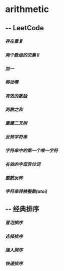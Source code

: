 # arithmetic
## -- LeetCode

##### 存在重复 
##### 两个数组的交集 II 
##### 加一
##### 移动零
##### 有效的数独
##### 两数之和
##### 重建二叉树
##### 反转字符串
##### 字符串中的第一个唯一字符
##### 有效的字母异位词
##### 整数反转
##### 字符串转换整数(atoi)
##### 
## -- 经典排序
##### 冒泡排序
##### 选择排序
##### 插入排序
##### 快速排序
##### 
